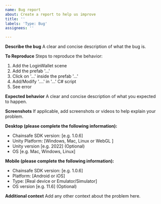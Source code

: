 ```yaml
---
name: Bug report
about: Create a report to help us improve
title: ''
labels: 'Type: Bug'
assignees: ''

---
```


**Describe the bug**
A clear and concise description of what the bug is.

**To Reproduce**
Steps to reproduce the behavior:
1. Add the LoginWallet scene
2. Add the prefab '...'
3. Click on '...' inside the prefab '...'
4. Add/Modify '....' in '...' C# script
5. See error

**Expected behavior**
A clear and concise description of what you expected to happen.

**Screenshots**
If applicable, add screenshots or videos to help explain your problem.

**Desktop (please complete the following information):**
 - Chainsafe SDK version: [e.g. 1.0.6]
 - Unity Platform: [Windows, Mac, Linux or WebGL ]
 - Unity version [e.g. 2022] (Optional)
 - OS [e.g. Mac, Windows, Linux]

**Mobile (please complete the following information):**
 - Chainsafe SDK version: [e.g. 1.0.6]
 - Platform: [Android or iOS]
 - Type: [Real device or Emulator/Simulator]
 - OS version [e.g. 11.6] (Optional)

**Additional context**
Add any other context about the problem here.

